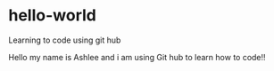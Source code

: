 # hello-world
Learning to code using git hub

Hello my name is Ashlee and i am using Git hub to learn how to code!!
